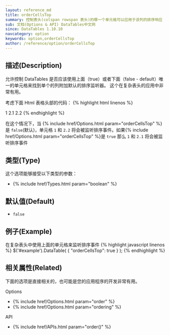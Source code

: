 ```yaml
---
layout: reference_md
title: orderCellsTop
summary: 控制表头(colspan rowspan 表头)的哪一个单元格可以应用于该列的排序响应
sub: 文档(Options & API) DataTables中文网
since: DataTables 1.10.10
navcategory: option
keywords: option,orderCellsTop
author: /reference/option/orderCellsTop
---
```


## 描述(Description)
允许控制 DataTables 是否应该使用上面（true）或者下面（false - default）唯一的单元格来找到单个的列附加默认的排序监听器。
这个在复杂表头的应用中非常有用。

考虑下面 Html 表格头部的代码：
{% highlight html linenos %}
<thead>
    <tr>
        <td rowspan="2">1</td>
        <td>2.1</td>
    </tr>
    <tr>
        <td>2.2</td>
    </tr>
</thead>
{% endhighlight %}

在这个情况下，当 {% include href/Options.html param="orderCellsTop" %} 是 `false`(默认)，单元格 
`1` 和 `2.2` 将会被监听排序事件。如果{% include href/Options.html param="orderCellsTop" %}是
`true` 那么 `1` 和 `2.1` 将会被监听排序事件


## 类型(Type)
这个选项能够接受以下类型的参数：

- {% include href/Types.html param="boolean" %}

## 默认值(Default)
 - `false`
 
## 例子(Example)
在复杂表头中使用上面的单元格来监听排序事件
{% highlight javascript linenos %}
$('#example').DataTable( {
  "orderCellsTop": true
} );
{% endhighlight %}


## 相关属性(Related)
下面的选项是直接相关的，也可能是您的应用程序的开发非常有用。

Options

- {% include href/Options.html param="order" %}
- {% include href/Options.html param="ordering" %}

API

- {% include href/APIs.html param="order()" %}
